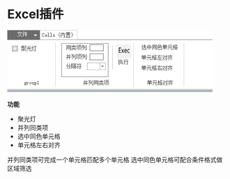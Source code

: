 Excel插件
===


![第一个选项卡](ReadMePicture/FirstRibbon.jpg)

**功能**

- 聚光灯
- 并列同类项
- 选中同色单元格
- 单元格左右对齐

并列同类项可完成一个单元格匹配多个单元格
选中同色单元格可配合条件格式做区域筛选